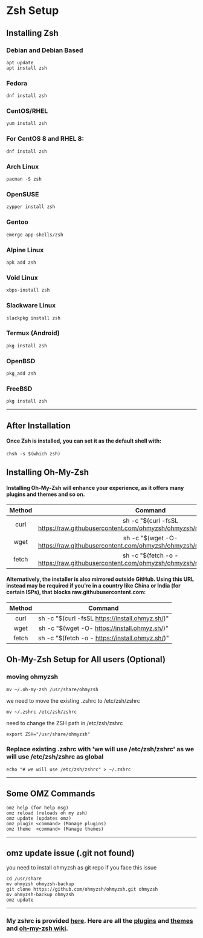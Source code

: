 # Zsh Setup
## Installing Zsh
### Debian and Debian Based
```
apt update
apt install zsh
```
### Fedora
```
dnf install zsh
```
### CentOS/RHEL
```
yum install zsh
```
### For CentOS 8 and RHEL 8:
```
dnf install zsh
```
### Arch Linux
```
pacman -S zsh
```
### OpenSUSE
```
zypper install zsh
```
### Gentoo
```
emerge app-shells/zsh
```
### Alpine Linux
```
apk add zsh
```
### Void Linux
```
xbps-install zsh
```
### Slackware Linux
```
slackpkg install zsh
```
### Termux (Android)
```
pkg install zsh
```
### OpenBSD
```
pkg_add zsh
```
### FreeBSD
```
pkg install zsh
```
---
## After Installation
#### Once Zsh is installed, you can set it as the default shell with:

```
chsh -s $(which zsh)
```

## Installing Oh-My-Zsh
#### Installing Oh-My-Zsh will enhance your experience, as it offers many plugins and themes and so on.
| Method |	                                          Command                                              |
| :----: | :---------------------------------------------------------------------------------------------: |
| curl	 | sh -c "$(curl -fsSL https://raw.githubusercontent.com/ohmyzsh/ohmyzsh/master/tools/install.sh)" |
| wget	 | sh -c "$(wget -O- https://raw.githubusercontent.com/ohmyzsh/ohmyzsh/master/tools/install.sh)"   |
| fetch	 | sh -c "$(fetch -o - https://raw.githubusercontent.com/ohmyzsh/ohmyzsh/master/tools/install.sh)" |
#### Alternatively, the installer is also mirrored outside GitHub. Using this URL instead may be required if you're in a country like China or India (for certain ISPs), that blocks raw.githubusercontent.com:
| Method |	               Command                         |
| :----: | :---------------------------------------------: |
| curl	 | sh -c "$(curl -fsSL https://install.ohmyz.sh/)" |
| wget	 | sh -c "$(wget -O- https://install.ohmyz.sh/)"   |
| fetch	 | sh -c "$(fetch -o - https://install.ohmyz.sh/)" |

## Oh-My-Zsh Setup for All users (Optional)
### moving ohmyzsh 
```
mv ~/.oh-my-zsh /usr/share/ohmyzsh
``` 
we need to move  the existing .zshrc to /etc/zsh/zshrc
```
mv ~/.zshrc /etc/zsh/zshrc
```
need to change the ZSH path in /etc/zsh/zshrc
```
export ZSH="/usr/share/ohmyzsh"
```
### Replace existing .zshrc with 'we will use /etc/zsh/zshrc' as we will use /etc/zsh/zshrc as global
```
echo "# we will use /etc/zsh/zshrc" > ~/.zshrc
```
---

## Some OMZ Commands
```
omz help (for help msg)
omz reload (reloads oh my zsh)
omz update (updates omz)
omz plugin <command> (Manage plugins)
omz theme  <command> (Manage themes)
```
---

## omz update issue (.git not found)
you need to install ohmyzsh as git repo if you face this issue
```
cd /usr/share
mv ohmyzsh ohmyzsh-backup
git clone https://github.com/ohmyzsh/ohmyzsh.git ohmyzsh
mv ohmyzsh-backup ohmyzsh
omz update
```
---

### My zshrc is provided [here](etc/zsh/zshrc). Here are all the [plugins](https://github.com/ohmyzsh/ohmyzsh/tree/master/plugins) and [themes](https://github.com/ohmyzsh/ohmyzsh/wiki/Themes) and [oh-my-zsh wiki](https://github.com/ohmyzsh/ohmyzsh/wiki/).